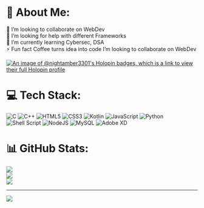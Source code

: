 # 💫 About Me:
👯 I’m looking to collaborate on WebDev<br>🤝 I’m looking for help with different Frameworks<br>🌱 I’m currently learning Cybersec, DSA <br>⚡ Fun fact Coffee turns idea into code I’m looking to collaborate on WebDev<br>

[![An image of @nightamber3301's Holopin badges, which is a link to view their full Holopin profile](https://holopin.me/nightamber3301)](https://holopin.io/@nightamber3301)
# 💻 Tech Stack:
![C](https://img.shields.io/badge/c-%2300599C.svg?style=for-the-badge&logo=c&logoColor=white) ![C++](https://img.shields.io/badge/c++-%2300599C.svg?style=for-the-badge&logo=c%2B%2B&logoColor=white) ![HTML5](https://img.shields.io/badge/html5-%23E34F26.svg?style=for-the-badge&logo=html5&logoColor=white) ![CSS3](https://img.shields.io/badge/css3-%231572B6.svg?style=for-the-badge&logo=css3&logoColor=white) ![Kotlin](https://img.shields.io/badge/kotlin-%230095D5.svg?style=for-the-badge&logo=kotlin&logoColor=white) ![JavaScript](https://img.shields.io/badge/javascript-%23323330.svg?style=for-the-badge&logo=javascript&logoColor=%23F7DF1E) ![Python](https://img.shields.io/badge/python-3670A0?style=for-the-badge&logo=python&logoColor=ffdd54) ![Shell Script](https://img.shields.io/badge/shell_script-%23121011.svg?style=for-the-badge&logo=gnu-bash&logoColor=white) ![NodeJS](https://img.shields.io/badge/node.js-6DA55F?style=for-the-badge&logo=node.js&logoColor=white) ![MySQL](https://img.shields.io/badge/mysql-%2300f.svg?style=for-the-badge&logo=mysql&logoColor=white) ![Adobe XD](https://img.shields.io/badge/Adobe%20XD-470137?style=for-the-badge&logo=Adobe%20XD&logoColor=#FF61F6)
# 📊 GitHub Stats:
![](https://github-readme-stats.vercel.app/api?username=Night-Amber3301&theme=radical&hide_border=false&include_all_commits=true&count_private=false)<br/>
![](https://github-readme-streak-stats.herokuapp.com/?user=Night-Amber3301&theme=radical&hide_border=false)<br/>
![](https://github-readme-stats.vercel.app/api/top-langs/?username=Night-Amber3301&theme=radical&hide_border=false&include_all_commits=true&count_private=false&layout=compact)

---
[![](https://visitcount.itsvg.in/api?id=Night-Amber3301&icon=0&color=0)](https://visitcount.itsvg.in)

<!-- Proudly created with GPRM ( https://gprm.itsvg.in ) -->
